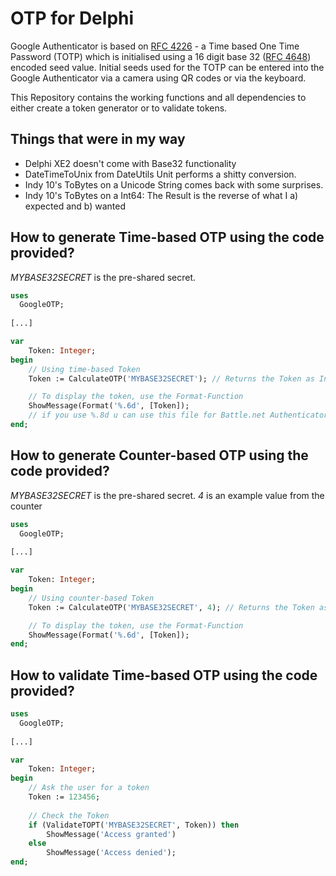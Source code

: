 OTP for Delphi
================

Google Authenticator is based on [RFC 4226](http://www.ietf.org/rfc/rfc4226.txt) - a Time based One Time Password (TOTP) which is initialised using a 16 digit base 32 ([RFC 4648](http://tools.ietf.org/html/rfc4648)) encoded seed value. Initial seeds used for the TOTP can be entered into the Google Authenticator via a camera using QR codes or via the keyboard.

This Repository contains the working functions and all dependencies to either create a token generator or to validate tokens.

Things that were in my way
--------------------------

- Delphi XE2 doesn't come with Base32 functionality
- DateTimeToUnix from DateUtils Unit performs a shitty conversion.
- Indy 10's ToBytes on a Unicode String comes back with some surprises.
- Indy 10's ToBytes on a Int64: The Result is the reverse of what I a) expected and b) wanted


How to generate Time-based OTP using the code provided?
-------------------------------------------------------
_MYBASE32SECRET_ is the pre-shared secret.

```Pascal
uses
  GoogleOTP;
  
[...]

var
	Token: Integer;
begin
	// Using time-based Token
	Token := CalculateOTP('MYBASE32SECRET'); // Returns the Token as Integer;

	// To display the token, use the Format-Function
	ShowMessage(Format('%.6d', [Token]);
	// if you use %.8d u can use this file for Battle.net Authenticator
end;
```

How to generate Counter-based OTP using the code provided?
-------------------------------------------------------
_MYBASE32SECRET_ is the pre-shared secret.
_4_ is an example value from the counter

```Pascal
uses
  GoogleOTP;
  
[...]

var
	Token: Integer;
begin
	// Using counter-based Token
	Token := CalculateOTP('MYBASE32SECRET', 4); // Returns the Token as Integer;

	// To display the token, use the Format-Function
	ShowMessage(Format('%.6d', [Token]);
end;
```

How to validate Time-based OTP using the code provided?
-------------------------------------------------------

```Pascal
uses
  GoogleOTP;
  
[...]

var
	Token: Integer;
begin
	// Ask the user for a token
	Token := 123456;
	
	// Check the Token
	if (ValidateTOPT('MYBASE32SECRET', Token)) then
		ShowMessage('Access granted')
	else
		ShowMessage('Access denied');
end;
```
